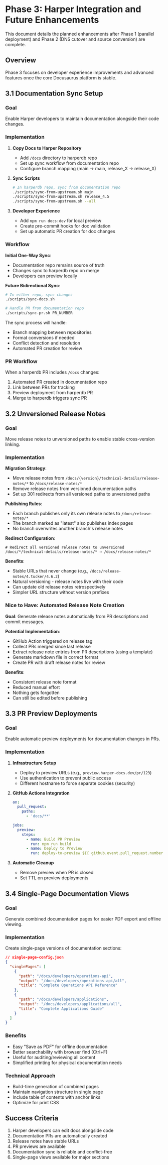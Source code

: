 # Phase 3: Harper Integration and Future Enhancements

This document details the planned enhancements after Phase 1 (parallel deployment) and Phase 2 (DNS cutover and source conversion) are complete.

## Overview

Phase 3 focuses on developer experience improvements and advanced features once the core Docusaurus platform is stable.

## 3.1 Documentation Sync Setup

### Goal
Enable Harper developers to maintain documentation alongside their code changes.

### Implementation

1. **Copy Docs to Harper Repository**
   - Add `/docs` directory to harperdb repo
   - Set up sync workflow from documentation repo
   - Configure branch mapping (main → main, release_X → release_X)

2. **Sync Scripts**
   ```bash
   # In harperdb repo, sync from documentation repo
   ./scripts/sync-from-upstream.sh main
   ./scripts/sync-from-upstream.sh release_4.5
   ./scripts/sync-from-upstream.sh --all
   ```

3. **Developer Experience**
   - Add `npm run docs:dev` for local preview
   - Create pre-commit hooks for doc validation
   - Set up automatic PR creation for doc changes

### Workflow

**Initial One-Way Sync**:
- Documentation repo remains source of truth
- Changes sync to harperdb repo on merge
- Developers can preview locally

**Future Bidirectional Sync**:
```bash
# In either repo, sync changes
./scripts/sync-docs.sh

# Handle PR from documentation repo
./scripts/sync-pr.sh PR_NUMBER
```

The sync process will handle:
- Branch mapping between repositories
- Format conversions if needed
- Conflict detection and resolution
- Automated PR creation for review

### PR Workflow

When a harperdb PR includes `/docs` changes:
1. Automated PR created in documentation repo
2. Link between PRs for tracking
3. Preview deployment from harperdb PR
4. Merge to harperdb triggers sync PR

## 3.2 Unversioned Release Notes

### Goal
Move release notes to unversioned paths to enable stable cross-version linking.

### Implementation

**Migration Strategy**:
- Move release notes from `/docs/{version}/technical-details/release-notes/*` to `/docs/release-notes/*`
- Remove release notes from versioned documentation paths
- Set up 301 redirects from all versioned paths to unversioned paths

**Publishing Rules**:
- Each branch publishes only its own release notes to `/docs/release-notes/*`
- The branch marked as "latest" also publishes index pages
- No branch overwrites another branch's release notes

**Redirect Configuration**:
```
# Redirect all versioned release notes to unversioned
/docs/*/technical-details/release-notes/* → /docs/release-notes/*
```

**Benefits**:
- Stable URLs that never change (e.g., `/docs/release-notes/4.tucker/4.6.2`)
- Natural versioning - release notes live with their code
- Can update old release notes retrospectively
- Simpler URL structure without version prefixes

### Nice to Have: Automated Release Note Creation

**Goal**: Generate release notes automatically from PR descriptions and commit messages.

**Potential Implementation**:
- GitHub Action triggered on release tag
- Collect PRs merged since last release
- Extract release note entries from PR descriptions (using a template)
- Generate markdown file in correct format
- Create PR with draft release notes for review

**Benefits**:
- Consistent release note format
- Reduced manual effort
- Nothing gets forgotten
- Can still be edited before publishing

## 3.3 PR Preview Deployments

### Goal
Enable automatic preview deployments for documentation changes in PRs.

### Implementation

1. **Infrastructure Setup**
   - Deploy to preview URLs (e.g., `preview.harper-docs.dev/pr/123`)
   - Use authentication to prevent public access
   - Different hostname to force separate cookies (security)

2. **GitHub Actions Integration**
   ```yaml
   on:
     pull_request:
       paths:
         - 'docs/**'
   
   jobs:
     preview:
       steps:
         - name: Build PR Preview
           run: npm run build
         - name: Deploy to Preview
           run: deploy-to-preview ${{ github.event.pull_request.number }}
   ```

3. **Automatic Cleanup**
   - Remove preview when PR is closed
   - Set TTL on preview deployments

## 3.4 Single-Page Documentation Views

### Goal
Generate combined documentation pages for easier PDF export and offline viewing.

### Implementation

Create single-page versions of documentation sections:

```json
// single-page-config.json
{
  "singlePages": [
    {
      "path": "/docs/developers/operations-api",
      "output": "/docs/developers/operations-api/all",
      "title": "Complete Operations API Reference"
    },
    {
      "path": "/docs/developers/applications",
      "output": "/docs/developers/applications/all",
      "title": "Complete Applications Guide"
    }
  ]
}
```

### Benefits
- Easy "Save as PDF" for offline documentation
- Better searchability with browser find (Ctrl+F)
- Useful for auditing/reviewing all content
- Simplified printing for physical documentation needs

### Technical Approach
- Build-time generation of combined pages
- Maintain navigation structure in single page
- Include table of contents with anchor links
- Optimize for print CSS

## Success Criteria

1. Harper developers can edit docs alongside code
2. Documentation PRs are automatically created
3. Release notes have stable URLs
4. PR previews are available
5. Documentation sync is reliable and conflict-free
6. Single-page views available for major sections